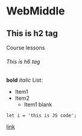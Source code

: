 # WebMiddle
## This is h2 tag
Course lessons
###### This is h6 tag
**bold**
*italic*
List:
* Item1
* Item2
  * Item1 blank
```
let i = 'this is JS code';
```
[link](https://github.com)
